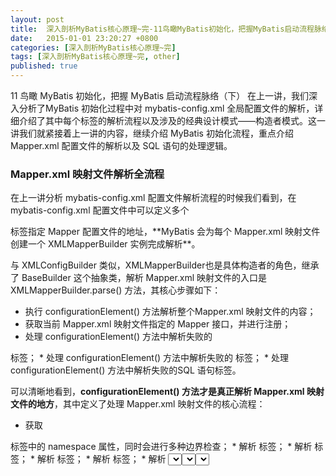 ```yaml
---
layout: post
title:  深入剖析MyBatis核心原理~完-11鸟瞰MyBatis初始化，把握MyBatis启动流程脉络（下）
date:   2015-01-01 23:20:27 +0800
categories: [深入剖析MyBatis核心原理~完]
tags: [深入剖析MyBatis核心原理~完, other]
published: true
---
```




11 鸟瞰 MyBatis 初始化，把握 MyBatis 启动流程脉络（下）
在上一讲，我们深入分析了MyBatis 初始化过程中对 mybatis-config.xml 全局配置文件的解析，详细介绍了其中每个标签的解析流程以及涉及的经典设计模式——构造者模式。这一讲我们就紧接着上一讲的内容，继续介绍 MyBatis 初始化流程，重点介绍Mapper.xml 配置文件的解析以及 SQL 语句的处理逻辑。

### Mapper.xml 映射文件解析全流程

在上一讲分析 mybatis-config.xml 配置文件解析流程的时候我们看到，在 mybatis-config.xml 配置文件中可以定义多个

<mapper>
标签指定 Mapper 配置文件的地址，**MyBatis 会为每个 Mapper.xml 映射文件创建一个 XMLMapperBuilder 实例完成解析**。

与 XMLConfigBuilder 类似，XMLMapperBuilder也是具体构造者的角色，继承了 BaseBuilder 这个抽象类，解析 Mapper.xml 映射文件的入口是 XMLMapperBuilder.parse() 方法，其核心步骤如下：

* 执行 configurationElement() 方法解析整个Mapper.xml 映射文件的内容；
* 获取当前 Mapper.xml 映射文件指定的 Mapper 接口，并进行注册；
* 处理 configurationElement() 方法中解析失败的

<resultMap>
标签；
* 处理 configurationElement() 方法中解析失败的

<cache-ref>
标签；
* 处理 configurationElement() 方法中解析失败的SQL 语句标签。

可以清晰地看到，**configurationElement() 方法才是真正解析 Mapper.xml 映射文件的地方**，其中定义了处理 Mapper.xml 映射文件的核心流程：

* 获取

<mapper>
标签中的 namespace 属性，同时会进行多种边界检查；
* 解析

<cache>
标签；
* 解析

<cache-ref>
标签；
* 解析

<resultMap>
标签；
* 解析

<sql>
标签；
* 解析

<select>
、

<insert>
、

<update>
、

<delete>
等 SQL 标签。

下面我们就按照顺序逐一介绍这些方法的核心实现。

### 1. 处理

<cache>
标签

我们知道 Cache 接口及其实现是MyBatis 一级缓存和二级缓存的基础，其中，一级缓存是默认开启的，而二级缓存默认情况下并没有开启，如有需要，**可以通过标签为指定的namespace 开启二级缓存**。

XMLMapperBuilder 中解析

<cache>
标签的**核心逻辑位于 cacheElement() 方法**之中，其具体步骤如下：

* 获取

<cache>
标签中的各项属性（type、flushInterval、size 等属性）；
* 读取

<cache>
标签下的子标签信息，这些信息将用于初始化二级缓存；
* MapperBuilderAssistant 会根据上述配置信息，创建一个全新的Cache 对象并添加到 Configuration.caches 集合中保存。

也就是说，解析

<cache>
标签得到的所有信息将会传给 MapperBuilderAssistant 完成 Cache 对象的创建，创建好的Cache 对象会添加到 Configuration.caches 集合中，**这个 caches 字段是一个StrictMap 类型的集合**，其中的 Key是Cache 对象的唯一标识，默认值是Mapper.xml 映射文件的namespace，Value 才是真正的二级缓存对应的 Cache 对象。

这里我们简单介绍一下 StrictMap的特性。

StrictMap 继承了 HashMap，并且覆盖了 HashMap 的一些行为，例如，相较于 HashMap 的 put() 方法，StrictMap 的 put() 方法有如下几点不同：

* 如果检测到重复 Key 的写入，会直接抛出异常；
* 在没有重复 Key的情况下，会正常写入 KV 数据，与此同时，还会根据 Key产生一个 shortKey，shortKey 与完整 Key 指向同一个 Value 值；
* 如果 shortKey 已经存在，则将 value 修改成 Ambiguity 对象，Ambiguity 对象表示这个 shortKey 存在二义性，后续通过 StrictMap的get() 方法获取该 shortKey 的时候，会抛出异常。

了解了 StrictMap 这个集合类的特性之后，我们回到MapperBuilderAssistant 这个类继续分析，在它的 useNewCache() 方法中，会根据前面解析得到的配置信息，通过 CacheBuilder 创建 Cache 对象。

通过名字你就能猜测到 CacheBuilder 是 Cache 的构造者，**CacheBuilder 中最核心的方法是build() 方法，其中会根据传入的配置信息创建底层存储数据的 Cache 对象以及相关的 Cache 装饰器**，具体实现如下：
public Cache build() { // 将implementation默认值设置为PerpetualCache，在decorators集合中默认添加LruCache装饰器， // 都是在setDefaultImplementations()方法中完成的 setDefaultImplementations(); // 通过反射，初始化implementation指定类型的对象 Cache cache = newBaseCacheInstance(implementation, id); // 创建Cache关联的MetaObject对象，并根据properties设置Cache中的各个字段 setCacheProperties(cache); // 根据上面创建的Cache对象类型，决定是否添加装饰器 if (PerpetualCache.class.equals(cache.getClass())) { // 如果是PerpetualCache类型，则为其添加decorators集合中指定的装饰器 for (Class<? extends Cache> decorator : decorators) { // 通过反射创建Cache装饰器 cache = newCacheDecoratorInstance(decorator, cache); // 依赖MetaObject将properties中配置信息设置到Cache的各个属性中，同时调用Cache的initialize()方法完成初始化 setCacheProperties(cache); } // 根据readWrite、blocking、clearInterval等配置， // 添加SerializedCache、ScheduledCache等装饰器 cache = setStandardDecorators(cache); } else if (!LoggingCache.class.isAssignableFrom(cache.getClass())) { // 如果不是PerpetualCache类型，就是其他自定义类型的Cache，则添加一个LoggingCache装饰器 cache = new LoggingCache(cache); } return cache; }

### 2. 处理

<cache-ref>
标签

通过上述介绍我们知道，可以通过

<cache>
标签为每个 namespace 开启二级缓存，同时还会将 namespace 与关联的二级缓存 Cache对象记录到 Configuration.caches 集合中，也就是说二级缓存是 namespace 级别的。但是，在有的场景中，我们会需要在多个 namespace 共享同一个二级缓存，也就是**共享同一个 Cache 对象**。

为了解决这个需求，MyBatis提供了

<cache-ref>
标签来引用另一个 namespace 的二级缓存。cacheRefElement() 方法是处理

<cache-ref>
标签的核心逻辑所在，在 Configuration 中维护了一个 cacheRefMap 字段（HashMap 类型），其中的 Key 是

<cache-ref>
标签所属的namespace 标识，Value 值是

<cache-ref>
标签引用的 namespace 值，这样的话，就可以将两个namespace 关联起来了，即这两个 namespace 共用一个 Cache对象。

这里会使用到一个叫 CacheRefResolver 的 Cache 引用解析器。**CacheRefResolver 中记录了被引用的 namespace以及当前 namespace 关联的MapperBuilderAssistant 对象**。前面在解析

<cache>
标签的时候我们介绍过，MapperBuilderAssistant 会在 useNewCache() 方法中通过 CacheBuilder 创建新的 Cache 对象，并记录到 currentCache 字段。而这里解析

<cache-ref>
标签的时候，MapperBuilderAssistant 会通过 useCacheRef() 方法从 Configuration.caches 集合中，根据被引用的namespace 查找共享的 Cache 对象来初始化 currentCache，而不再创建新的Cache 对象，从而实现二级缓存的共享。

### 3. 处理

<resultMap>
标签

有关系型数据库使用经验的同学应该知道，select 语句执行得到的结果集实际上是一张二维表，而 Java 是一门面向对象的程序设计语言，在使用 JDBC 的时候，我们需要手动写代码将select 语句的结果集转换成 Java 对象，这是一项重复性很大的操作。

**为了将 Java 开发者从这种重复性的工作中解脱出来，MyBatis 提供了  标签来定义结果集与 Java 对象之间的映射规则。**

首先，

<resultMap>
标签下的每一个子标签，例如，

<column>
、

<id>
等，都被解析一个 ResultMapping 对象，其中维护了数据库表中一个列与对应 Java 类中一个属性之间的映射关系。

下面是 ResultMapping 中核心字段的含义。

* column（String 类型）：当前标签中指定的 column 属性值，指向的是数据库表中的一个列名（或是别名）。
* property（String 类型）：当前标签中指定的 property 属性值，指向的是与 column 列对应的属性名称。
* javaType（Class<?> 类型）、jdbcType（JdbcType 类型）：当前标签指定的 javaType 属性值和 jdbcType 属性值，指定了 property 字段的 Java 类型以及对应列的 JDBC 类型。
* typeHandler（TypeHandler<?> 类型）：当前标签的 typeHandler 属性值，这里指定的 TypeHandler 会覆盖默认的类型处理器。
* nestedResultMapId（String类型）：当前标签的 resultMap 属性值，通过该属性我们可以引用另一个

<resultMap>
标签的id，然后由这个被引用的

<resultMap>
标签映射结果集中的一部分列。这样，我们就可以将一个查询结果集映射成多个对象，同时确定这些对象之间的关联关系。
* nestedQueryId（String 类型）：当前标签的select 属性，我们可以通过该属性引用另一个

<select>
标签中的select 语句定义，它会将当前列的值作为参数传入这个 select 语句。由于当前结果集可能查询出多行数据，那么可能就会导致 select 属性指定的 SQL 语句会执行多次，也就是著名的 N+1 问题。
* columnPrefix（String 类型）：当前标签的 columnPrefix 属性值，记录了表中列名的公共前缀。
* resultSet（String 类型）：当前标签的 resultSet 属性值。
* lazy（boolean 类型）：当前标签的fetchType 属性，表示是否延迟加载当前标签对应的列。

介绍完 ResultMapping 对象（即

<resultMap>
标签下各个子标签的解析结果）之后，我们再来看

<resultMap>
标签如何被解析。整个

<resultMap>
标签最终会被解析成 ResultMap 对象，它与 ResultMapping 之间的映射关系如下图所示：

![图片1.png](https://learn.lianglianglee.com/%e4%b8%93%e6%a0%8f/%e6%b7%b1%e5%85%a5%e5%89%96%e6%9e%90%20MyBatis%20%e6%a0%b8%e5%bf%83%e5%8e%9f%e7%90%86-%e5%ae%8c/assets/CioPOWA7kqSASvnUAAPk5cQ7q3c025.png)

ResultMap 结构图

通过上图我们可以看出，ResultMap 中有四个集合与 ResultMapping 紧密相连。

* resultMappings 集合，维护了整个

<resultMap>
标签解析之后得到的全部映射关系，也就是全部 ResultMapping 对象。
* idResultMappings 集合，维护了与唯一标识相关的映射，例如，

<id>
标签、

<constructor>
标签下的

<idArg>
子标签解析得到的 ResultMapping 对象。如果没有定义

<id>
等唯一性标签，则由 resultMappings 集合中全部映射关系来确定一条记录的唯一性，即 idResultMappings 集合与 resulMappings 集合相同。
* constructorResultMappings 集合，维护了

<constructor>
标签下全部子标签定义的映射关系。
* propertyResultMappings 集合，维护了不带 Constructor 标志的映射关系。

除了上述四个 ResultMapping 集合，ResultMap 中还维护了下列核心字段。

* id（String 类型）：当前

<resultMap>
标签的 id 属性值。
* type（Class 类型）：当前

<resultMap>
的 type 属性值。
* mappedColumns（Set

<String>
类型）：维护了所有映射关系中涉及的 column 属性值，也就是所有的列名（或别名）。
* hasNestedResultMaps（boolean 类型）：当前

<resultMap>
标签是否嵌套了其他

<resultMap>
标签，即这个映射关系中指定了 resultMap属性，且未指定 resultSet 属性。
* hasNestedQueries（boolean 类型）：当前

<resultMap>
标签是否含有嵌套查询。也就是说，这个映射关系中是否指定了 select 属性。
* autoMapping（Boolean 类型）：当前 ResultMap 是否开启自动映射的功能。
* discriminator（Discriminator 类型）：对应

<discriminator>
标签。

接下来我们开始深入分析

<resultMap>
标签解析的流程。XMLMapperBuilder的resultMapElements() 方法负责解析 Mapper 配置文件中的全部

<resultMap>
标签，其中会通过 resultMapElement() 方法解析单个

<resultMap>
标签。

下面是 resultMapElement() 方法解析

<resultMap>
标签的核心流程。

* 获取

<resultMap>
标签的type 属性值，这个值表示结果集将被映射成 type 指定类型的对象。如果没有指定 type 属性的话，会找其他属性值，优先级依次是：type、ofType、resultType、javaType。在这一步中会确定映射得到的对象类型，这里支持别名转换。
* 解析

<resultMap>
标签下的各个子标签，每个子标签都会生成一个ResultMapping 对象，这个 ResultMapping 对象会被添加到resultMappings 集合（List

<ResultMapping>
类型）中暂存。这里会涉及

<id>
、

<result>
、

<association>
、

<collection>
、

<discriminator>
等子标签的解析。
* 获取

<resultMap>
标签的id 属性，默认值会拼装所有父标签的id、value 或 property 属性值。
* 获取

<resultMap>
标签的extends、autoMapping 等属性。
* 创建 ResultMapResolver 对象，ResultMapResolver 会根据上面解析到的ResultMappings 集合以及

<resultMap>
标签的属性构造 ResultMap 对象，并将其添加到 Configuration.resultMaps 集合（StrictMap 类型）中。

### （1）解析

<id>
、

<result>
、

<constructor>
标签

在 resultMapElement() 方法中获取到 id 属性和 type 属性值之后，会调用 buildResultMappingFromContext() 方法解析上述标签得到 ResultMapping 对象，其核心逻辑如下：

* 获取当前标签的property的属性值作为目标属性名称（如果

<constructor>
标签使用的是 name 属性）；
* 获取 column、javaType、typeHandler、jdbcType、select 等一系列属性，与获取 property 属性的方式类似；
* 根据上面解析到的信息，调用 MapperBuilderAssistant.buildResultMapping() 方法创建 ResultMapping 对象。

正如 resultMapElement() 方法核心步骤描述的那样，经过解析得到 ResultMapping 对象集合之后，会记录到resultMappings 这个临时集合中，然后由 ResultMapResolver 调用 MapperBuilderAssistant.addResultMap() 方法创建 ResultMap 对象，将resultMappings 集合中的全部 ResultMapping 对象添加到其中，然后将ResultMap 对象记录到 Configuration.resultMaps 集合中。

下面是 MapperBuilderAssistant.addResultMap() 的具体实现：
public ResultMap addResultMap( String id, Class<?> type, String extend, Discriminator discriminator, List<ResultMapping> resultMappings, Boolean autoMapping) { // ResultMap的完整id是"namespace.id"的格式 id = applyCurrentNamespace(id, false); // 获取被继承的ResultMap的完整id，也就是父ResultMap对象的完整id extend = applyCurrentNamespace(extend, true); if (extend != null) { // 针对extend属性的处理 // 检测Configuration.resultMaps集合中是否存在被继承的ResultMap对象 if (!configuration.hasResultMap(extend)) { throw new IncompleteElementException("Could not find a parent resultmap with id '" + extend + "'"); } // 获取需要被继承的ResultMap对象，也就是父ResultMap对象 ResultMap resultMap = configuration.getResultMap(extend); // 获取父ResultMap对象中记录的ResultMapping集合 List<ResultMapping> extendedResultMappings = new ArrayList<>(resultMap.getResultMappings()); // 删除需要覆盖的ResultMapping集合 extendedResultMappings.removeAll(resultMappings); // 如果当前<resultMap>标签中定义了<constructor>标签，则不需要使用父ResultMap中记录 // 的相应<constructor>标签，这里会将其对应的ResultMapping对象删除 boolean declaresConstructor = false; for (ResultMapping resultMapping : resultMappings) { if (resultMapping.getFlags().contains(ResultFlag.CONSTRUCTOR)) { declaresConstructor = true; break; } } if (declaresConstructor) { extendedResultMappings.removeIf(resultMapping -> resultMapping.getFlags().contains(ResultFlag.CONSTRUCTOR)); } // 添加需要被继承下来的ResultMapping对象记录到resultMappings集合中 resultMappings.addAll(extendedResultMappings); } // 创建ResultMap对象，并添加到Configuration.resultMaps集合中保存 ResultMap resultMap = new ResultMap.Builder(configuration, id, type, resultMappings, autoMapping) .discriminator(discriminator) .build(); configuration.addResultMap(resultMap); return resultMap; }

至于

<constructor>
标签的流程，是由XMLMapperBuilder 中的processConstructorElement() 方法实现，其中会先获取

<constructor>
标签的全部子标签，然后为每个标签添加 CONSTRUCTOR 标志（为每个

<idArg>
标签添加额外的ID标志），最后通过 buildResultMappingFromContext()方法创建 ResultMapping对象并记录到 resultMappings 集合中暂存，这些 ResultMapping 对象最终也会添加到前面介绍的ResultMap 对象。

### （2）解析

<association>
和

<collection>
标签

接下来，我们来介绍解析

<association>
和

<collection>
标签的核心流程，两者解析的过程基本一致。前面介绍的 buildResultMappingFromContext() 方法不仅完成了

<id>
、

<result>
等标签的解析，还完成了

<association>
和

<collection>
标签的解析，其中相关的代码片段如下：
private ResultMapping buildResultMappingFromContext(XNode context, Class<?> resultType, List<ResultFlag> flags) { ... // <association>标签中其他属性的解析与<result>、<id>标签类似，这里不再展开 // 如果<association>标签没有指定resultMap属性，那么就是匿名嵌套映射，需要通过 // processNestedResultMappings()方法解析该匿名的嵌套映射 String nestedResultMap = context.getStringAttribute("resultMap", () -> processNestedResultMappings(context, Collections.emptyList(), resultType)); ... // <association>标签中其他属性的解析与<result>、<id>标签类似，这里不再展开 // 根据上面解析到的属性值，创建ResultMapping对象 return builderAssistant.buildResultMapping(resultType, property, column, javaTypeClass, jdbcTypeEnum, nestedSelect, nestedResultMap, notNullColumn, columnPrefix, typeHandlerClass, flags, resultSet, foreignColumn, lazy); }

这里的 processNestedResultMappings() 方法会递归执行resultMapElement() 方法解析

<association>
标签和

<collection>
标签指定的匿名嵌套映射，得到一个完整的ResultMap 对象，并添加到Configuration.resultMaps集合中。

### （3）解析

<discriminator>
标签

最后一个要介绍的是

<discriminator>
标签的解析过程，我们将

<discriminator>
标签与

<case>
标签配合使用，根据结果集中某列的值改变映射行为。从 resultMapElement() 方法的逻辑我们可以看出，

<discriminator>
标签是由 processDiscriminatorElement() 方法专门进行解析的，具体实现如下：
private Discriminator processDiscriminatorElement(XNode context, Class<?> resultType, List<ResultMapping> resultMappings) { // 从<discriminator>标签中解析column、javaType、jdbcType、typeHandler四个属性的逻辑非常简单，这里将这部分代码省略 Map<String, String> discriminatorMap = new HashMap<>(); // 解析<discriminator>标签的<case>子标签 for (XNode caseChild : context.getChildren()) { String value = caseChild.getStringAttribute("value"); // 通过前面介绍的processNestedResultMappings()方法，解析<case>标签， // 创建相应的嵌套ResultMap对象 String resultMap = caseChild.getStringAttribute("resultMap", processNestedResultMappings(caseChild, resultMappings, resultType)); // 记录该列值与对应选择的ResultMap的Id discriminatorMap.put(value, resultMap); } // 创建Discriminator对象 return builderAssistant.buildDiscriminator(resultType, column, javaTypeClass, jdbcTypeEnum, typeHandlerClass, discriminatorMap); }

### SQL 语句解析全流程

在 Mapper.xml 映射文件中，除了上面介绍的标签之外，还有一类比较重要的标签，那就是

<select>
、

<insert>
、

<delete>
、

<update>
等 SQL 语句标签。虽然定义在 Mapper.xml 映射文件中，但是**这些标签是由 XMLStatementBuilder 进行解析的**，而不再由 XMLMapperBuilder 来完成解析。

在开始介绍 XMLStatementBuilder 解析 SQL 语句标签的具体实现之前，我们先来了解一下 MyBatis 在内存中是如何表示这些 SQL 语句标签的。在内存中，MyBatis 使用 SqlSource 接口来表示解析之后的 SQL 语句，其中的 SQL 语句只是一个中间态，可能包含动态 SQL 标签或占位符等信息，无法直接使用。SqlSource 接口的定义如下：
public interface SqlSource { // 根据Mapper文件或注解描述的SQL语句，以及传入的实参，返回可执行的SQL BoundSql getBoundSql(Object parameterObject); }

MyBatis 在内存中使用 MappedStatement 对象表示上述 SQL 标签。在 MappedStatement 中的 sqlSource 字段记录了 SQL 标签中定义的 SQL 语句，sqlCommandType 字段记录了 SQL 语句的类型（INSERT、UPDATE、DELETE、SELECT 或 FLUSH 类型）。

介绍完表示 SQL 标签的基础类之后，我们来分析 XMLStatementBuilder 解析 SQL 标签的入口方法—— parseStatementNode() 方法，在该方法中首先会根据 id 属性和 databaseId 属性决定加载匹配的 SQL 标签，然后解析其中的

<include>
标签和

<selectKey>
标签，相关的代码片段如下：
public void parseStatementNode() { // 获取SQL标签的id以及databaseId属性 String id = context.getStringAttribute("id"); String databaseId = context.getStringAttribute("databaseId"); // 若databaseId属性值与当前使用的数据库不匹配，则不加载该SQL标签 // 若存在相同id且databaseId不为空的SQL标签，则不再加载该SQL标签 if (!databaseIdMatchesCurrent(id, databaseId, this.requiredDatabaseId)) { return; } // 根据SQL标签的名称决定其SqlCommandType String nodeName = context.getNode().getNodeName(); SqlCommandType sqlCommandType = SqlCommandType.valueOf(nodeName.toUpperCase(Locale.ENGLISH)); // 获取SQL标签的属性值，例如，fetchSize、timeout、parameterType、parameterMap、 // resultMap、resultType、lang、resultSetType、flushCache、useCache等。 // 这些属性的具体含义在MyBatis官方文档中已经有比较详细的介绍了，这里不再赘述 ... ... // 在解析SQL语句之前，先处理其中的<include>标签 XMLIncludeTransformer includeParser = new XMLIncludeTransformer(configuration, builderAssistant); includeParser.applyIncludes(context.getNode()); // 获取SQL标签的parameterType、lang两个属性 ... ... // 解析<selectKey>标签 processSelectKeyNodes(id, parameterTypeClass, langDriver); // 暂时省略后面的逻辑 ... }

### 1. 处理

<include>
标签

在实际应用中，我们会在

<sql>
标签中定义一些能够被重用的SQL 片段，在 XMLMapperBuilder.sqlElement() 方法中会根据当前使用的 DatabaseId 匹配

<sql>
标签，只有匹配的 SQL 片段才会被加载到内存。

在解析 SQL 标签之前，MyBatis 会先将

<include>
标签转换成对应的 SQL 片段（即定义在

<sql>
标签内的文本），这个转换过程是在 XMLIncludeTransformer.applyIncludes() 方法中实现的（其中不仅包含了

<include>
标签的处理，还包含了“${}”占位符的处理）。

针对

<include>
标签的处理如下：

* 查找 refid 属性指向的

<sql>
标签，得到其对应的 Node 对象；
* 解析

<include>
标签下的

<property>
标签，将得到的键值对添加到 variablesContext 集合（Properties 类型）中，并形成新的 Properties 对象返回，用于替换占位符；
* 递归执行 applyIncludes()方法，因为在

<sql>
标签的定义中可能会使用

<include>
引用其他 SQL 片段，在 applyIncludes()方法递归的过程中，如果遇到“${}”占位符，则使用 variablesContext 集合中的键值对进行替换；
* 最后，将

<include>
标签替换成

<sql>
标签的内容。

通过上面逻辑可以看出，

<include>
标签和

<sql>
标签是可以嵌套多层的，此时就会涉及 applyIncludes()方法的递归，同时可以配合“${}”占位符，实现 SQL 片段模板化，更大程度地提高 SQL 片段的重用率。

### 2. 处理

<selectKey>
标签

在有的数据库表设计场景中，我们会添加一个自增 ID 字段作为主键，例如，用户 ID、订单 ID 或者这个自增 ID 本身并没有什么业务含义，只是一个唯一标识而已。在某些业务逻辑里面，我们希望在执行 insert 语句的时候返回这个自增 ID 值，

<selectKey>
标签就可以实现自增 ID 的获取。

<selectKey>
标签不仅可以获取自增 ID，还可以指定其他 SQL 语句，从其他表或执行数据库的函数获取字段值。

**parseSelectKeyNode() 方法是解析  标签的核心所在**，其中会解析

<selectKey>
标签的各个属性，并根据这些属性值将其中的 SQL 语句解析成 MappedStatement 对象，具体实现如下：
private void parseSelectKeyNode(String id, XNode nodeToHandle, Class<?> parameterTypeClass, LanguageDriver langDriver, String databaseId) { ... // 解析<selectKey>标签的resultType、statementType、keyProperty等属性 // 通过LanguageDriver解析<selectKey>标签中的SQL语句，得到对应的SqlSource对象 SqlSource sqlSource = langDriver.createSqlSource(configuration, nodeToHandle, parameterTypeClass); SqlCommandType sqlCommandType = SqlCommandType.SELECT; // 创建MappedStatement对象 builderAssistant.addMappedStatement(id, sqlSource, statementType, sqlCommandType, fetchSize, timeout, parameterMap, parameterTypeClass, resultMap, resultTypeClass, resultSetTypeEnum, flushCache, useCache, resultOrdered, keyGenerator, keyProperty, keyColumn, databaseId, langDriver, null); id = builderAssistant.applyCurrentNamespace(id, false); // 创建<selectKey>标签对应的KeyGenerator对象，这个KeyGenerator对象会添加到Configuration.keyGenerators集合中 MappedStatement keyStatement = configuration.getMappedStatement(id, false); configuration.addKeyGenerator(id, new SelectKeyGenerator(keyStatement, executeBefore)); }

### 3. 处理 SQL 语句

经过

<include>
标签和

<selectKey>
标签的处理流程之后，XMLStatementBuilder 中的 parseStatementNode()方法接下来就要开始处理 SQL 语句了，相关的代码片段之前被省略了，这里我们详细分析一下：
public void parseStatementNode() { // 前面是解析<selectKey>和<include>标签的逻辑，这里不再展示 // 当执行到这里的时候，<selectKey>和<include>标签已经被解析完毕，并删除掉了 // 下面是解析SQL语句的逻辑，也是parseStatementNode()方法的核心 // 通过LanguageDriver.createSqlSource()方法创建SqlSource对象 SqlSource sqlSource = langDriver.createSqlSource(configuration, context, parameterTypeClass); // 获取SQL标签中配置的resultSets、keyProperty、keyColumn等属性，以及前面解析<selectKey>标签得到的KeyGenerator对象等， // 这些信息将会填充到MappedStatement对象中 // 根据上述属性信息创建MappedStatement对象，并添加到Configuration.mappedStatements集合中保存 builderAssistant.addMappedStatement(id, sqlSource, statementType, sqlCommandType, fetchSize, timeout, parameterMap, parameterTypeClass, resultMap, resultTypeClass, resultSetTypeEnum, flushCache, useCache, resultOrdered, keyGenerator, keyProperty, keyColumn, databaseId, langDriver, resultSets); }

这里解析 SQL 语句**使用的是 LanguageDriver 接口**，其核心实现是 XMLLanguageDriver，继承关系如下图所示：

![图片2.png](https://learn.lianglianglee.com/%e4%b8%93%e6%a0%8f/%e6%b7%b1%e5%85%a5%e5%89%96%e6%9e%90%20MyBatis%20%e6%a0%b8%e5%bf%83%e5%8e%9f%e7%90%86-%e5%ae%8c/assets/Cgp9HWA7ksyAUvrwAADwoAT3J5M370.png)

LanguageDriver 继承关系图

在 createSqlSource() 方法中，XMLLanguageDriver 会依赖 XMLScriptBuilder 创建 SqlSource 对象，XMLScriptBuilder 首先会判断 SQL 语句是否为动态SQL，判断的核心逻辑在 parseDynamicTags()方法中，核心实现如下：
protected MixedSqlNode parseDynamicTags(XNode node) { List<SqlNode> contents = new ArrayList<>(); // 解析后的SqlNode结果集合 NodeList children = node.getNode().getChildNodes(); // 获取SQL标签下的所有节点，包括标签节点和文本节点 for (int i = 0; i < children.getLength(); i++) { XNode child = node.newXNode(children.item(i)); if (child.getNode().getNodeType() == Node.CDATA_SECTION_NODE || child.getNode().getNodeType() == Node.TEXT_NODE) { // 处理文本节点，也就是SQL语句 String data = child.getStringBody(""); TextSqlNode textSqlNode = new TextSqlNode(data); // 解析SQL语句，如果含有未解析的"${}"占位符，则为动态SQL if (textSqlNode.isDynamic()) { contents.add(textSqlNode); isDynamic = true; // 标记为动态SQL语句 } else { contents.add(new StaticTextSqlNode(data)); } } else if (child.getNode().getNodeType() == Node.ELEMENT_NODE) { // 如果解析到一个子标签，那么一定是动态SQL // 这里会根据不同的标签，获取不同的NodeHandler，然后由NodeHandler进行后续解析 String nodeName = child.getNode().getNodeName(); NodeHandler handler = nodeHandlerMap.get(nodeName); if (handler == null) { throw new BuilderException("Unknown element <" + nodeName + "> in SQL statement."); } // 处理动态SQL语句，并将解析得到的SqlNode对象记录到contents集合中 handler.handleNode(child, contents); isDynamic = true; } } // 解析后的SqlNode集合将会被封装成MixedSqlNode返回 return new MixedSqlNode(contents); }

这里使用 SqlNode 接口来表示一条 SQL 语句的不同部分，其中，TextSqlNode 表示的是SQL 语句的文本（可能包含“${}”占位符），StaticTextSqlNode 表示的是不包含占位符的SQL 语句文本。

另外一个新接口是NodeHandler，它有很多实现类，如下图所示：

![图片3.png](https://learn.lianglianglee.com/%e4%b8%93%e6%a0%8f/%e6%b7%b1%e5%85%a5%e5%89%96%e6%9e%90%20MyBatis%20%e6%a0%b8%e5%bf%83%e5%8e%9f%e7%90%86-%e5%ae%8c/assets/Cgp9HWA7kvSAHP1yAAEyhRwHGEE543.png)

NodeHandler 继承关系图

**NodeHandler接口负责解析动态 SQL 内的标签**，生成相应的 SqlNode 对象，通过 NodeHandler 实现类的名称，我们就可以大概猜测到其解析的标签名称。以 IfHandler 为例，它解析的就是

<if>
标签，其核心实现如下：
private class IfHandler implements NodeHandler { public void handleNode(XNode nodeToHandle, List<SqlNode> targetContents) { // 通过parseDynamicTags()方法，解析<if>标签下嵌套的动态SQL MixedSqlNode mixedSqlNode = parseDynamicTags(nodeToHandle); // 获取<if>标签判断分支的条件 String test = nodeToHandle.getStringAttribute("test"); // 创建IfNode对象(也是SqlNode接口的实现)，并将其保存下来 IfSqlNode ifSqlNode = new IfSqlNode(mixedSqlNode, test); targetContents.add(ifSqlNode); } }

完成了对 SQL 语句的解析，得到了相应的 MixedSqlNode对象之后，XMLScriptBuilder 会根据 SQL 语句的类型生成不同的 SqlSource 实现：

public SqlSource parseScriptNode() { // 对SQL语句进行解析 MixedSqlNode rootSqlNode = parseDynamicTags(context); SqlSource sqlSource; if (isDynamic) { // 根据该SQL是否为动态SQL，创建不同的SqlSource实现 sqlSource = new DynamicSqlSource(configuration, rootSqlNode); } else { sqlSource = new RawSqlSource(configuration, rootSqlNode, parameterType); } return sqlSource; }

### 总结

这一讲我们重点介绍了 MyBatis 在初始化过程中对 Mapper.xml 映射文件的解析。

首先，我们着重介绍了 Mapper.xml 映射文件中对

<cache>
标签、

<cache-ref>
标签以及

<resultMap>
标签（包括它的各个子标签）的解析流程，让我们知道 MyBatis是如何正确理解二级缓存的配置信息以及我们定义的各种映射规则。

然后，我们详细分析了 MyBatis 对 Mapper.xml 映射文件中 SQL 语句标签的解析，其中涉及

<include>
、

<selectKey>
等标签的处理逻辑。




# 参考资料

https://learn.lianglianglee.com/%e4%b8%93%e6%a0%8f/%e6%b7%b1%e5%85%a5%e5%89%96%e6%9e%90%20MyBatis%20%e6%a0%b8%e5%bf%83%e5%8e%9f%e7%90%86-%e5%ae%8c/11%20%20%e9%b8%9f%e7%9e%b0%20MyBatis%20%e5%88%9d%e5%a7%8b%e5%8c%96%ef%bc%8c%e6%8a%8a%e6%8f%a1%20MyBatis%20%e5%90%af%e5%8a%a8%e6%b5%81%e7%a8%8b%e8%84%89%e7%bb%9c%ef%bc%88%e4%b8%8b%ef%bc%89.md

* any list
{:toc}
